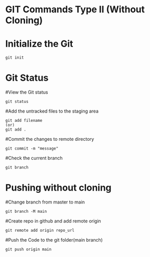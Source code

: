 # GIT Commands Type II (Without Cloning)

# Initialize the Git 
```
git init
```
# Git Status
#View the Git status
```
git status
```
#Add the untracked files to the staging area
```
git add filename
(or)
git add .
```
#Commit the changes to remote directory
```
git commit -m "message"
```
#Check the current branch
```
git branch
```
# Pushing without cloning
#Change branch from master to main
```
git branch -M main
```
#Create repo in github and add remote origin
```
git remote add origin repo_url
```
#Push the Code to the git folder(main branch)
```
git push origin main
```







